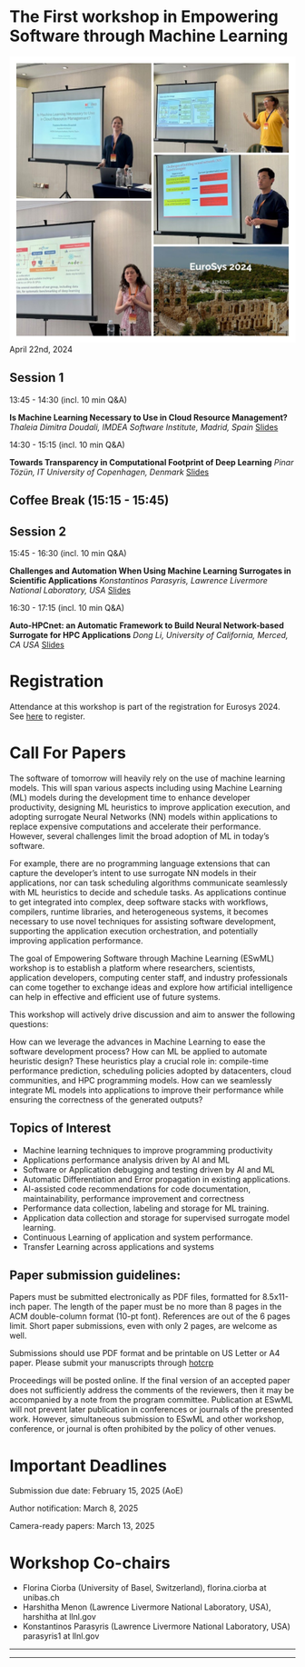 
# The First workshop in Empowering Software through Machine Learning 
![Workshop](ESwML-pics.jpg)
April 22nd, 2024

## Session 1

13:45 - 14:30 (incl. 10 min Q&A)

**Is Machine Learning Necessary to Use in Cloud Resource Management?** 
*Thaleia Dimitra Doudali, IMDEA Software Institute, Madrid, Spain*
[Slides](2024-ESwML-Thaleia.pdf)
 
14:30 - 15:15 (incl. 10 min Q&A)

**Towards Transparency in Computational Footprint of Deep Learning**
*Pinar Tözün, IT University of Copenhagen, Denmark*
[Slides](2024-ESwML-Pinar.pdf)

## Coffee Break (15:15 - 15:45)

## Session 2

15:45 - 16:30 (incl. 10 min Q&A)

**Challenges and Automation When Using Machine Learning Surrogates in Scientific Applications**
*Konstantinos Parasyris, Lawrence Livermore National Laboratory, USA*
[Slides](2024-ESwML-Dinos.pptx)

16:30 - 17:15 (incl. 10 min Q&A)

**Auto-HPCnet: an Automatic Framework to Build Neural Network-based Surrogate for HPC Applications**
*Dong Li, University of California, Merced, CA USA* 
[Slides](2024-ESwML_auto-hpcnet.pdf)

# Registration
Attendance at this workshop is part of the registration for Eurosys 2024. See [here](http://2024.eurosys.org/) to register.

# Call For Papers

The software of tomorrow will heavily rely
on the use of machine learning models. This
will span various aspects including using
Machine Learning (ML) models during the
development time to enhance developer
productivity, designing ML heuristics to improve
application execution, and adopting surrogate
Neural Networks (NN) models within applications
to replace expensive computations and
accelerate their performance. However, several
challenges limit the broad adoption of ML in today’s software.

For example, there are no programming language
extensions that can capture the developer’s intent
to use surrogate NN models in their applications,
nor can task scheduling algorithms communicate
seamlessly with ML heuristics to decide and schedule
tasks. As applications continue to get integrated into
complex, deep software stacks with workflows,
compilers, runtime libraries, and heterogeneous
systems, it becomes necessary to use novel techniques
for assisting software development, supporting
the application execution orchestration, and potentially
improving application performance.

The goal of Empowering Software through Machine
Learning (ESwML) workshop is to establish a platform
where researchers, scientists, application developers,
computing center staff, and industry professionals
can come together to exchange ideas and explore
how artificial intelligence can help in effective
and efficient use of future systems.

This workshop will actively drive discussion and aim to
answer the following questions:

How can we leverage the advances in
Machine Learning to ease the software
development process?
How can ML be applied to automate heuristic
design? These heuristics play a crucial role in:
compile-time performance prediction,
scheduling policies adopted by datacenters,
cloud communities, and HPC programming models.
How can we seamlessly integrate ML models
into applications to improve their performance
while ensuring the correctness of the generated outputs?

## Topics of Interest
- Machine learning techniques to improve programming productivity
- Applications performance analysis driven by AI and ML
- Software or Application  debugging and testing driven by AI and ML
- Automatic Differentiation and Error propagation in existing applications.
- AI-assisted code recommendations for code documentation, maintainability, performance improvement and correctness
- Performance data collection, labeling and storage for ML training.
- Application data collection and storage for supervised surrogate model learning.
- Continuous Learning of application and system performance.
- Transfer Learning across applications and systems

## Paper submission guidelines:
Papers must be submitted electronically as PDF
files, formatted for 8.5x11-inch paper. The length
of the paper must be no more than 8 pages in the
ACM double-column format (10-pt font).
References are out of the 6 pages limit.
Short paper submissions, even with only 2 pages,
are welcome as well.

Submissions should use PDF format and
be printable on US Letter or A4 paper.
Please submit your manuscripts through [hotcrp](https://eswml24.hotcrp.com/)

Proceedings will be posted online. If the final version of an accepted
paper does not sufficiently address the comments of the reviewers, then
it may be accompanied by a note from the program committee. Publication
at ESwML will not prevent later publication in conferences or journals
of the presented work. However, simultaneous submission to ESwML and
other workshop, conference, or journal is often prohibited by the policy
of other venues.

# Important Deadlines
Submission due date: February 15, 2025 (AoE)

Author notification: March 8, 2025

Camera-ready papers: March 13, 2025

# Workshop Co-chairs
- Florina Ciorba (University of Basel, Switzerland), florina.ciorba at unibas.ch
- Harshitha Menon (Lawrence Livermore National Laboratory, USA), harshitha at llnl.gov
- Konstantinos Parasyris (Lawrence Livermore National Laboratory, USA) parasyris1 at llnl.gov

---
---

